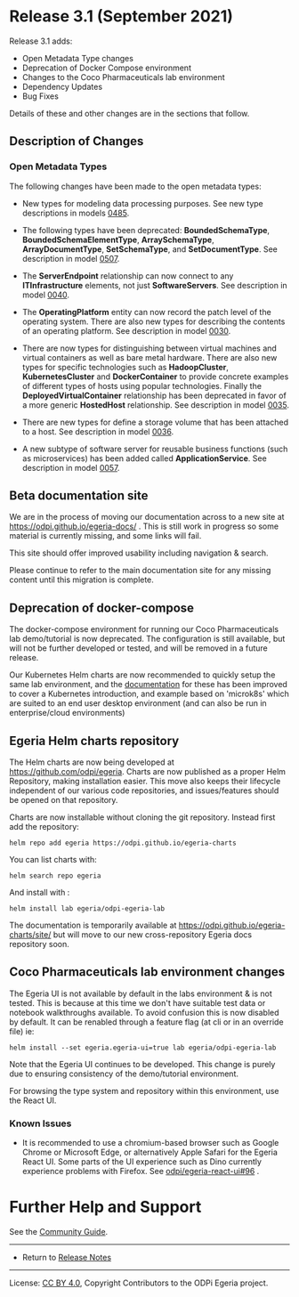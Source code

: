 <!-- SPDX-License-Identifier: CC-BY-4.0 -->
<!-- Copyright Contributors to the ODPi Egeria project. -->

# Release 3.1 (September 2021)

Release 3.1 adds:
* Open Metadata Type changes
* Deprecation of Docker Compose environment
* Changes to the Coco Pharmaceuticals lab environment
* Dependency Updates
* Bug Fixes


Details of these and other changes are in the sections that follow.

## Description of Changes

### Open Metadata Types

The following changes have been made to the open metadata types:

* New types for modeling data processing purposes.
  See new type descriptions in models [0485](../open-metadata-publication/website/open-metadata-types/0485-Data-Processing-Purposes.md).

* The following types have been deprecated: **BoundedSchemaType**, **BoundedSchemaElementType**,
  **ArraySchemaType**, **ArrayDocumentType**, **SetSchemaType**, and **SetDocumentType**.
  See description in model [0507](../open-metadata-publication/website/open-metadata-types/0507-External-Schema-Type.md).

* The **ServerEndpoint** relationship can now connect to any **ITInfrastructure** elements, not just **SoftwareServers**.
  See description in model [0040](../open-metadata-publication/website/open-metadata-types/0040-Software-Servers.md).

* The **OperatingPlatform** entity can now record the patch level of the operating system.  There are also new types for describing
  the contents of an operating platform.
  See description in model [0030](../open-metadata-publication/website/open-metadata-types/0030-Hosts-and-Platforms.md).

* There are now types for distinguishing between virtual machines and virtual containers as well as bare metal hardware.
  There are also new types for specific technologies such as **HadoopCluster**, **KubernetesCluster** and **DockerContainer**
  to provide concrete examples of different types of hosts using popular technologies.
  Finally the **DeployedVirtualContainer** relationship has been deprecated in favor of a more generic **HostedHost** relationship.
  See description in model [0035](../open-metadata-publication/website/open-metadata-types/0035-Complex-Hosts.md).

* There are new types for define a storage volume that has been attached to a host.
  See description in model [0036](../open-metadata-publication/website/open-metadata-types/0036-Storage.md).

* A new subtype of software server for reusable business functions (such as microservices) has been added called **ApplicationService**.
  See description in model [0057](../open-metadata-publication/website/open-metadata-types/0057-Software-Services.md).

## Beta documentation site

We are in the process of moving our documentation across to a new site at https://odpi.github.io/egeria-docs/ . This is still work in progress so some material is currently missing, and some links will fail.

This site should offer improved usability including navigation & search.

Please continue to refer to the main documentation site for any missing content until this migration is complete.

## Deprecation of docker-compose

The docker-compose environment for running our Coco Pharmaceuticals lab demo/tutorial is now deprecated. The configuration is still available, but will not
be further developed or tested, and will be removed in a future release.

Our Kubernetes Helm charts are now recommended to quickly setup the same lab
environment, and the [documentation](https://odpi.github.io/egeria-charts/site/index.html) for these has been improved to cover 
a Kubernetes introduction, and example based on 'microk8s' which are suited to
an end user desktop environment (and can also be run in enterprise/cloud environments)

## Egeria Helm charts repository

The Helm charts are now being developed at https://github.com/odpi/egeria. Charts are now published as a proper Helm Repository, making installation easier. This move also keeps their lifecycle independent of our various code repositories, and issues/features should be opened on that repository.

Charts are now installable without cloning the git repository. Instead first add the repository:
```shell
helm repo add egeria https://odpi.github.io/egeria-charts
```

You can list charts with:
```shell
helm search repo egeria
```
And install with :
```shell
helm install lab egeria/odpi-egeria-lab
```
The documentation is temporarily available at https://odpi.github.io/egeria-charts/site/ but will move to our new cross-repository Egeria docs repository soon.

## Coco Pharmaceuticals lab environment changes

The Egeria UI is not available by default in the labs environment & is not tested. This is because at this time we don't have suitable test data or notebook walkthroughs available. To avoid confusion this is now disabled by default. It can be renabled through a feature flag (at cli or in an override file) ie:
```shell
helm install --set egeria.egeria-ui=true lab egeria/odpi-egeria-lab
```

Note that the Egeria UI continues to be developed. This change is purely due to ensuring consistency of the demo/tutorial environment.

For browsing the type system and repository within this environment, use the React UI.


### Known Issues

* It is recommended to use a chromium-based browser such as Google Chrome or Microsoft Edge, or alternatively Apple Safari for the Egeria React UI. Some parts of the UI experience such as Dino currently experience problems with Firefox. See [odpi/egeria-react-ui#96](https://github.com/odpi/egeria-react-ui/issues/96) .


# Further Help and Support

See the [Community Guide](../Community-Guide.md).

----
* Return to [Release Notes](.)
   
----
License: [CC BY 4.0](https://creativecommons.org/licenses/by/4.0/),
Copyright Contributors to the ODPi Egeria project.
